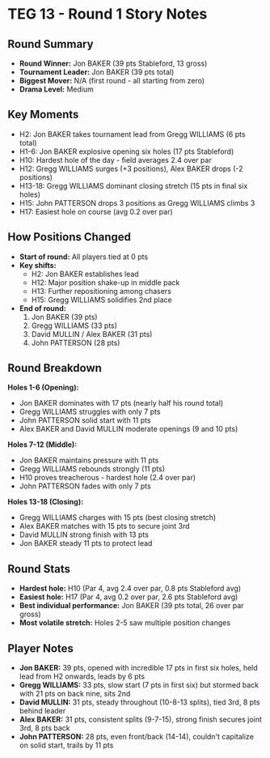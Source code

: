 # TEG 13 - Round 1 Story Notes

## Round Summary
- **Round Winner:** Jon BAKER (39 pts Stableford, 13 gross)
- **Tournament Leader:** Jon BAKER (39 pts total)
- **Biggest Mover:** N/A (first round - all starting from zero)
- **Drama Level:** Medium

## Key Moments
- H2: Jon BAKER takes tournament lead from Gregg WILLIAMS (6 pts total)
- H1-6: Jon BAKER explosive opening six holes (17 pts Stableford)
- H10: Hardest hole of the day - field averages 2.4 over par
- H12: Gregg WILLIAMS surges (+3 positions), Alex BAKER drops (-2 positions)
- H13-18: Gregg WILLIAMS dominant closing stretch (15 pts in final six holes)
- H15: John PATTERSON drops 3 positions as Gregg WILLIAMS climbs 3
- H17: Easiest hole on course (avg 0.2 over par)

## How Positions Changed
- **Start of round:** All players tied at 0 pts
- **Key shifts:** 
  - H2: Jon BAKER establishes lead
  - H12: Major position shake-up in middle pack
  - H13: Further repositioning among chasers
  - H15: Gregg WILLIAMS solidifies 2nd place
- **End of round:** 
  1. Jon BAKER (39 pts)
  2. Gregg WILLIAMS (33 pts)
  3. David MULLIN / Alex BAKER (31 pts)
  5. John PATTERSON (28 pts)

## Round Breakdown
**Holes 1-6 (Opening):**
- Jon BAKER dominates with 17 pts (nearly half his round total)
- Gregg WILLIAMS struggles with only 7 pts
- John PATTERSON solid start with 11 pts
- Alex BAKER and David MULLIN moderate openings (9 and 10 pts)

**Holes 7-12 (Middle):**
- Jon BAKER maintains pressure with 11 pts
- Gregg WILLIAMS rebounds strongly (11 pts)
- H10 proves treacherous - hardest hole (2.4 over par)
- John PATTERSON fades with only 7 pts

**Holes 13-18 (Closing):**
- Gregg WILLIAMS charges with 15 pts (best closing stretch)
- Alex BAKER matches with 15 pts to secure joint 3rd
- David MULLIN strong finish with 13 pts
- Jon BAKER steady 11 pts to protect lead

## Round Stats
- **Hardest hole:** H10 (Par 4, avg 2.4 over par, 0.8 pts Stableford avg)
- **Easiest hole:** H17 (Par 4, avg 0.2 over par, 2.6 pts Stableford avg)
- **Best individual performance:** Jon BAKER (39 pts total, 26 over par gross)
- **Most volatile stretch:** Holes 2-5 saw multiple position changes

## Player Notes
- **Jon BAKER:** 39 pts, opened with incredible 17 pts in first six holes, held lead from H2 onwards, leads by 6 pts
- **Gregg WILLIAMS:** 33 pts, slow start (7 pts in first six) but stormed back with 21 pts on back nine, sits 2nd
- **David MULLIN:** 31 pts, steady throughout (10-8-13 splits), tied 3rd, 8 pts behind leader
- **Alex BAKER:** 31 pts, consistent splits (9-7-15), strong finish secures joint 3rd, 8 pts back
- **John PATTERSON:** 28 pts, even front/back (14-14), couldn't capitalize on solid start, trails by 11 pts


